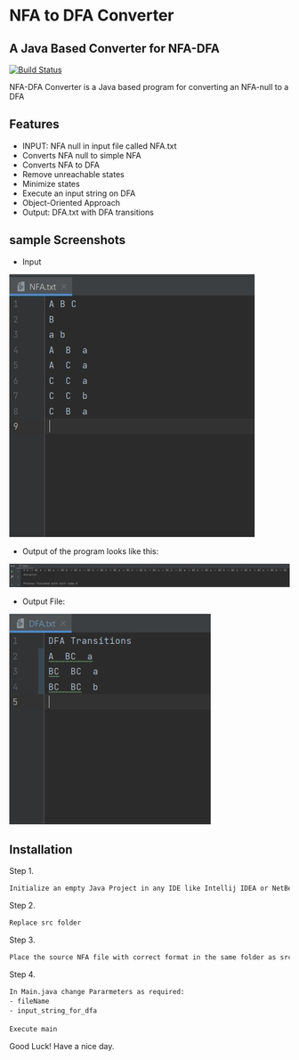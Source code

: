 # NFA to DFA Converter
## A Java Based Converter for NFA-DFA

[![Build Status](https://travis-ci.org/joemccann/dillinger.svg?branch=master)](https://github.com/AsjadIftikhar/PandaCompiler.git)

NFA-DFA Converter is a Java based program for converting an NFA-null to a DFA


## Features

- INPUT: NFA null in input file called NFA.txt
- Converts NFA null to simple NFA
- Converts NFA to DFA
- Remove unreachable states
- Minimize states
- Execute an input string on DFA
- Object-Oriented Approach
- Output: DFA.txt with DFA transitions

## sample Screenshots
- Input

![Input](input.jpeg)

- Output of the program looks like this:

![Output](output.jpeg)

- Output File:

![File](file.jpeg)

## Installation

Step 1.

```sh
Initialize an empty Java Project in any IDE like Intellij IDEA or NetBeans
```

Step 2.

```sh
Replace src folder
```

Step 3.

```sh
Place the source NFA file with correct format in the same folder as src
```

Step 4.

```sh
In Main.java change Pararmeters as required:
- fileName
- input_string_for_dfa

Execute main
```

Good Luck! Have a nice day.

